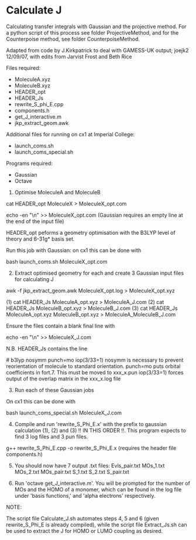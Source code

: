 # Calculate J

Calculating transfer integrals with Gaussian and the projective method. For a python script of this process see folder ProjectiveMethod, and for the Counterpoise method, see folder CounterpoiseMethod. 

Adapted from code by J.Kirkpatrick to deal with GAMESS-UK output; joejk2 12/09/07, with edits from Jarvist Frost and Beth Rice

Files required:

- MoleculeA.xyz
- MoleculeB.xyz
- HEADER_opt
- HEADER_Js
- rewrite_S_phi_E.cpp
- components.h
- get_J_interactive.m
- jkp_extract_geom.awk

Additional files for running on cx1 at Imperial College:

- launch_coms.sh
- launch_coms_special.sh

Programs required:

- Gaussian 
- Octave


1. Optimise MoleculeA and MoleculeB


cat HEADER_opt MoleculeX > MoleculeX_opt.com

echo -en "\n" >> MoleculeX_opt.com            (Gaussian requires an empty line at the end of the input file)

HEADER_opt peforms a geometry optimisation with the B3LYP level of theory and 6-31g* basis set.

Run this job with Gaussian: on cx1 this can be done with

bash launch_coms.sh MoleculeX_opt.com


2. Extract optimised geometry for each and create 3 Gaussian input files for calculating J

awk -f jkp_extract_geom.awk MoleculeX_opt.log > MoleculeX_opt.xyz

(1) cat HEADER_Js MoleculeA_opt.xyz > MoleculeA_J.com
(2) cat HEADER_Js MoleculeB_opt.xyz > MoleculeB_J.com
(3) cat HEADER_Js MoleculeA_opt.xyz MoleculeB_opt.xyz > MoleculeA_MoleculeB_J.com

Ensure the files contain a blank final line with

echo -en "\n" >> MoleculeX_J.com

N.B. HEADER_Js contains the line 

\# b3lyp nosymm punch=mo iop(3/33=1)
	nosymm is necessary to prevent reorientation of molecule to standard orientation.
	punch=mo puts orbital coefficients in fort.7.  This must be moved to xxx_x.pun 
	iop(3/33=1) forces output of the overlap matrix in the xxx_x.log file
	

3. Run each of these Gaussian jobs

On cx1 this can be done with 

bash launch_coms_special.sh MoleculeX_J.com


4. Compile and run 'rewrite_S_Phi_E.x' with the prefix to gaussian calculation (1), (2)
and (3) !! IN THIS ORDER !!.  This program expects to find 3 log files and 3 pun files.

g++ rewrite_S_Phi_E.cpp -o rewrite_S_Phi_E.x (requires the header file components.h)


5. You should now have 7 output .txt files:
	Evls_pair.txt  MOs_1.txt  MOs_2.txt  MOs_pair.txt  S_1.txt  S_2.txt
	S_pair.txt
	

6. Run 'octave get_J_interactive.m'.  You will be prompted for the number of MOs and
the HOMO of a monomer, which can be found in the log file under 'basis functions,' and 'alpha electrons' respectively.


NOTE:

The script file Calculate_J.sh automates steps 4, 5 and 6 (given rewrite_S_Phi_E is already compiled), while the script file Extract_Js.sh can be used to extract the J for HOMO or LUMO coupling as desired. 





